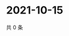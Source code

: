 # 2021-10-15

共 0 条

<!-- BEGIN -->
<!-- 最后更新时间 Fri Oct 15 2021 11:15:52 GMT+0800 (China Standard Time) -->

<!-- END -->
